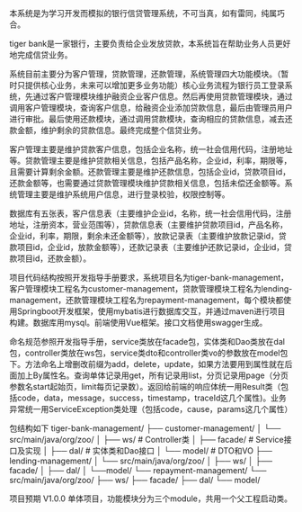 本系统是为学习开发而模拟的银行信贷管理系统，不可当真，如有雷同，纯属巧合。



tiger bank是一家银行，主要负责给企业发放贷款，本系统旨在帮助业务人员更好地完成信贷业务。

系统目前主要分为客户管理，贷款管理，还款管理，系统管理四大功能模块。（暂时只提供核心业务，未来可以增加更多业务功能）核心业务流程为银行员工登录系统，先通过客户管理模块维护融资企业客户信息。然后再使用贷款管理模块，通过调用客户管理模块，查询客户信息，给融资企业添加贷款信息，最后由管理员用户进行审批。最后使用还款模块，通过调用贷款模块，查询相应的贷款信息，减去还款金额，维护剩余的贷款信息。最终完成整个信贷业务。

客户管理主要是维护贷款客户信息，包括企业名称，统一社会信用代码，注册地址等。贷款管理主要是维护贷款相关信息，包括产品名称，企业id，利率，期限等，且需要计算剩余金额。还款管理主要是维护还款信息，包括企业id，贷款项目id，还款金额等，也需要通过贷款管理模块维护贷款相关信息，包括未偿还金额等。系统管理主要是维护系统用户信息，进行登录校验，权限控制等。

数据库有五张表，客户信息表（主要维护企业id，名称，统一社会信用代码，注册地址，注册资本，营业范围等），贷款信息表（主要维护贷款项目id，产品名称，企业id，利率，期限，剩余未还金额等），放款记录表（主要维护放款记录id，贷款项目id，企业id，放款金额等），还款记录表（主要维护还款记录id，企业id，贷款项目id，还款金额）。

项目代码结构按照开发指导手册要求，系统项目名为tiger-bank-management，客户管理模块工程名为customer-management，贷款管理模块工程名为lending-management，还款管理模块工程名为repayment-management，每个模块都使用Springboot开发框架，使用mybatis进行数据库交互，并通过maven进行项目构建。数据库用mysql。前端使用Vue框架。接口文档使用swagger生成。

命名规范参照开发指导手册，service类放在facade包，实体类和Dao类放在dal包，controller类放在ws包，service类dto和controller类vo的参数放在model包下。方法命名上增删改前缀为add，delete，update，如果方法要用到属性就在后面加上By属性名。查询单体记录用get，所有记录用list，分页记录用page（分页参数名start起始页，limit每页记录数）。返回给前端的响应体统一用Result类（包括code，data，message，success，timestamp，traceId这几个属性)。业务异常统一用ServiceException类处理（包括code，cause，params这几个属性）

包结构如下
tiger-bank-management/
├── customer-management/
│   └── src/main/java/org/zoo/
│       ├── ws/             # Controller类
│       ├── facade/         # Service接口及实现
│       ├── dal/            # 实体类和Dao接口
│       └── model/          # DTO和VO
├── lending-management/
│   └── src/main/java/org/zoo/
│       ├── ws/
│       ├── facade/
│       ├── dal/
│       └──model/
└── repayment-management/
    └── src/main/java/org/zoo/
        ├── ws/
        ├── facade/
        ├── dal/
        └── model/

项目预期
V1.0.0
单体项目，功能模块分为三个module，共用一个父工程启动类。

[//]: # (V2.0.0)

[//]: #
[//]: # (微服务项目，每个功能模块为一个单独的服务并可以部署到不同的物理机上，通过微服务组件进行交互。另外项目是微服务架构，因此采用了Spring Cloud框架和Eureka服务注册发现组件，openFeign服务调用组件，nacos服务配置中心等组件。)

